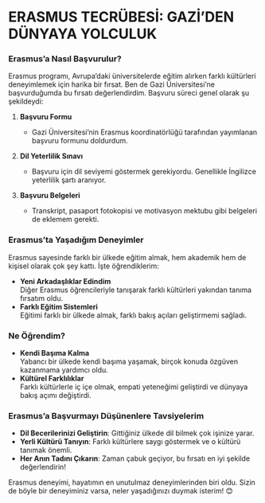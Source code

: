# ERASMUS TECRÜBESİ: GAZİ’DEN DÜNYAYA YOLCULUK

### Erasmus’a Nasıl Başvurulur?

Erasmus programı, Avrupa’daki üniversitelerde eğitim alırken farklı kültürleri deneyimlemek için harika bir fırsat. Ben de Gazi Üniversitesi’ne başvurduğumda bu fırsatı değerlendirdim. Başvuru süreci genel olarak şu şekildeydi:

1. **Başvuru Formu**

    - Gazi Üniversitesi’nin Erasmus koordinatörlüğü tarafından yayımlanan başvuru formunu doldurdum.

2. **Dil Yeterlilik Sınavı**

    - Başvuru için dil seviyemi göstermek gerekiyordu. Genellikle İngilizce yeterlilik şartı aranıyor.

3. **Başvuru Belgeleri**
    - Transkript, pasaport fotokopisi ve motivasyon mektubu gibi belgeleri de eklemem gerekti.

### Erasmus’ta Yaşadığım Deneyimler

Erasmus sayesinde farklı bir ülkede eğitim almak, hem akademik hem de kişisel olarak çok şey kattı. İşte öğrendiklerim:

-   **Yeni Arkadaşlıklar Edindim**  
    Diğer Erasmus öğrencileriyle tanışarak farklı kültürleri yakından tanıma fırsatım oldu.
-   **Farklı Eğitim Sistemleri**  
    Eğitimi farklı bir ülkede almak, farklı bakış açıları geliştirmemi sağladı.

### Ne Öğrendim?

-   **Kendi Başıma Kalma**  
    Yabancı bir ülkede kendi başıma yaşamak, birçok konuda özgüven kazanmama yardımcı oldu.
-   **Kültürel Farklılıklar**  
    Farklı kültürlerle iç içe olmak, empati yeteneğimi geliştirdi ve dünyaya bakış açımı değiştirdi.

### Erasmus’a Başvurmayı Düşünenlere Tavsiyelerim

-   **Dil Becerilerinizi Geliştirin**: Gittiğiniz ülkede dil bilmek çok işinize yarar.
-   **Yerli Kültürü Tanıyın**: Farklı kültürlere saygı göstermek ve o kültürü tanımak önemli.
-   **Her Anın Tadını Çıkarın**: Zaman çabuk geçiyor, bu fırsatı en iyi şekilde değerlendirin!

Erasmus deneyimi, hayatımın en unutulmaz deneyimlerinden biri oldu. Sizin de böyle bir deneyiminiz varsa, neler yaşadığınızı duymak isterim! 😊
